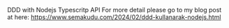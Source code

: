 DDD with Nodejs Typescritp API
For more detail please go to my blog post at here: [https://www.semakudu.com/2024/02/ddd-kullanarak-nodejs.html
](https://www.semakudu.com/2024/03/domain-driven-design-kullanarak-nodejs.html)
